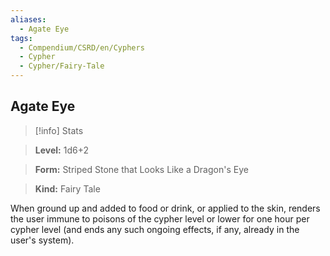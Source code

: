 ```yaml
---
aliases:
  - Agate Eye
tags:
  - Compendium/CSRD/en/Cyphers
  - Cypher
  - Cypher/Fairy-Tale
---
```

  
    
## Agate Eye    
>[!info] Stats    
> **Level:** 1d6+2    
> **Form:** Striped Stone that Looks Like a Dragon's Eye    
> **Kind:** Fairy Tale  
    
When ground up and added to food or drink, or applied to the skin, renders the user immune to poisons of the cypher level or lower for one hour per cypher level (and ends any such ongoing effects, if any, already in the user's system).
